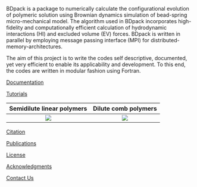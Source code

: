 BDpack is a package to numerically calculate the configurational evolution of polymeric solution using Brownian dynamics simulation of bead-spring micro-mechanical model. The algorithm used in BDpack incorporates high-fidelity and computationally efficient calculation of hydrodynamic interactions (HI) and excluded volume (EV) forces. BDpack is written in parallel by employing message passing interface (MPI) for distributed-memory-architectures.

The aim of this project is to write the codes self descriptive, documented, yet very efficient to enable its applicability and development. To this end, the codes are written in modular fashion using Fortran.


[Documentation](https://github.com/amir-saadat/BDpack/wiki/Documentation)

[Tutorials](https://github.com/amir-saadat/BDpack/wiki/Tutorials) 

Semidilute linear polymers |  Dilute comb polymers
:-------------------------:|:-------------------------:
![](https://github.com/amir-saadat/BDpack/blob/master/projects/semidilute_linear/semidilute.png)  |  ![](https://github.com/amir-saadat/BDpack/blob/master/projects/semidilute_linear/comb.png)

[Citation](https://github.com/amir-saadat/BDpack/wiki/Citation)

[Publications](https://github.com/amir-saadat/BDpack/wiki/Publications)

[License](https://github.com/amir-saadat/BDpack/wiki/License)

[Acknowledgments](https://github.com/amir-saadat/BDpack/wiki/Acknowledgments)

[Contact Us](https://github.com/amir-saadat/BDpack/wiki/Contact-Us)
